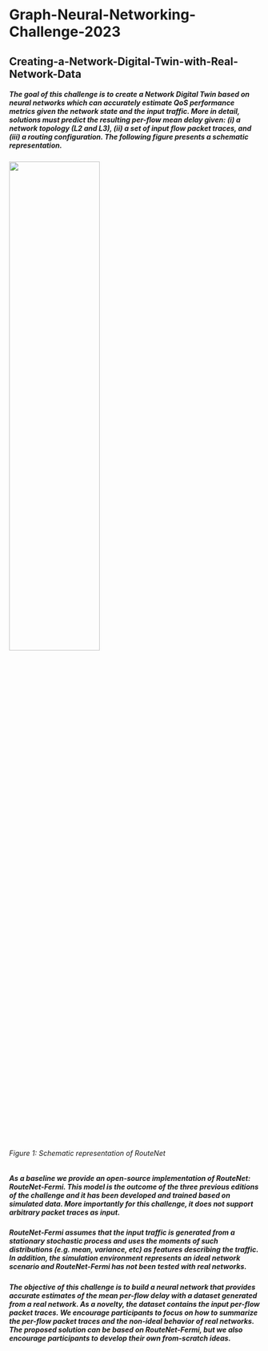 # Graph-Neural-Networking-Challenge-2023
## Creating-a-Network-Digital-Twin-with-Real-Network-Data

##### The goal of this challenge is to create a Network Digital Twin based on neural networks which can accurately estimate QoS performance metrics given the network state and the input traffic. More in detail, solutions must predict the resulting per-flow mean delay given: (i) a network topology (L2 and L3), (ii) a set of input flow packet traces, and (iii) a routing configuration. The following figure presents a schematic representation.

<img src="https://github.com/prathameshk30/Graph-Neural-Networking-Challenge-2023/assets/89546195/2199e6df-1574-4f50-85ce-7843ca1d470e" width=60% height=50%>


###### Figure 1: Schematic representation of RouteNet

##### As a baseline we provide an open-source implementation of RouteNet: RouteNet-Fermi. This model is the outcome of the three previous editions of the challenge and it has been developed and trained based on simulated data. More importantly for this challenge, it does not support arbitrary packet traces as input.

##### RouteNet-Fermi assumes that the input traffic is generated from a stationary stochastic process and uses the moments of such distributions (e.g. mean, variance, etc) as features describing the traffic. In addition, the simulation environment represents an ideal network scenario and RouteNet-Fermi has not been tested with real networks.

##### The objective of this challenge is to build a neural network that provides accurate estimates of the mean per-flow delay with a dataset generated from a real network. As a novelty, the dataset contains the input per-flow packet traces. We encourage participants to focus on how to summarize the per-flow packet traces and the non-ideal behavior of real networks. The proposed solution can be based on RouteNet-Fermi, but we also encourage participants to develop their own from-scratch ideas.
